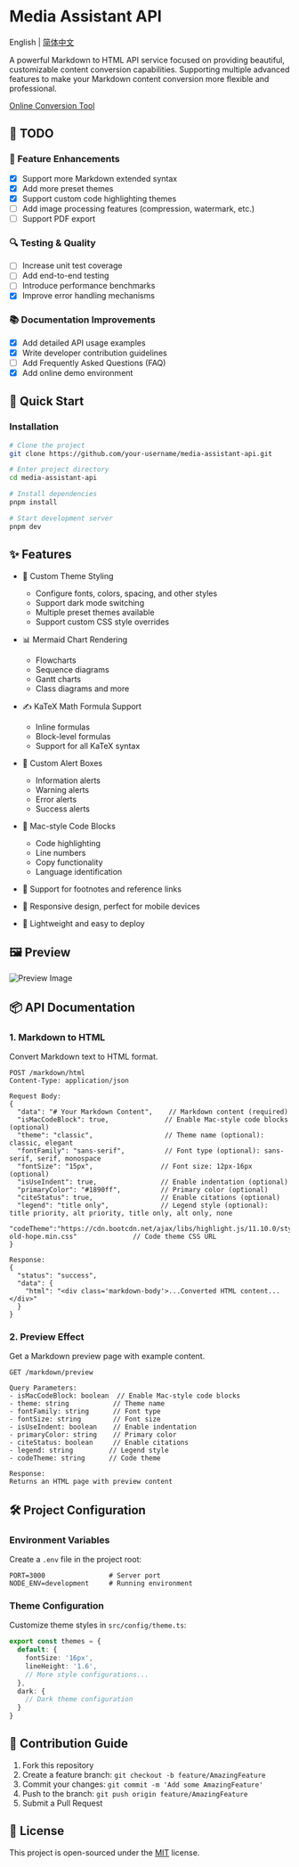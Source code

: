 # Media Assistant API

English | [简体中文](README.md)

A powerful Markdown to HTML API service focused on providing beautiful, customizable content conversion capabilities. Supporting multiple advanced features to make your Markdown content conversion more flexible and professional.

[Online Conversion Tool](https://md.openwrite.cn/)

## 📝 TODO

### 🎨 Feature Enhancements
- [x] Support more Markdown extended syntax
- [x] Add more preset themes
- [x] Support custom code highlighting themes
- [ ] Add image processing features (compression, watermark, etc.)
- [ ] Support PDF export

### 🔍 Testing & Quality
- [ ] Increase unit test coverage
- [ ] Add end-to-end testing
- [ ] Introduce performance benchmarks
- [x] Improve error handling mechanisms

### 📚 Documentation Improvements
- [x] Add detailed API usage examples
- [x] Write developer contribution guidelines
- [ ] Add Frequently Asked Questions (FAQ)
- [x] Add online demo environment

## 🚀 Quick Start

### Installation

```bash
# Clone the project
git clone https://github.com/your-username/media-assistant-api.git

# Enter project directory
cd media-assistant-api

# Install dependencies
pnpm install

# Start development server
pnpm dev
```

## ✨ Features

- 🎨 Custom Theme Styling
  - Configure fonts, colors, spacing, and other styles
  - Support dark mode switching
  - Multiple preset themes available
  - Support custom CSS style overrides

- 📊 Mermaid Chart Rendering
  - Flowcharts
  - Sequence diagrams
  - Gantt charts
  - Class diagrams and more

- ✍️ KaTeX Math Formula Support
  - Inline formulas
  - Block-level formulas
  - Support for all KaTeX syntax

- 🎯 Custom Alert Boxes
  - Information alerts
  - Warning alerts
  - Error alerts
  - Success alerts

- 💫 Mac-style Code Blocks
  - Code highlighting
  - Line numbers
  - Copy functionality
  - Language identification

- 🔗 Support for footnotes and reference links
- 📱 Responsive design, perfect for mobile devices
- 🎈 Lightweight and easy to deploy

## 🖼️ Preview

![Preview Image](assets/preview.png)

## 📦 API Documentation

### 1. Markdown to HTML

Convert Markdown text to HTML format.

```http
POST /markdown/html
Content-Type: application/json

Request Body:
{
  "data": "# Your Markdown Content",    // Markdown content (required)
  "isMacCodeBlock": true,              // Enable Mac-style code blocks (optional)
  "theme": "classic",                  // Theme name (optional): classic, elegant
  "fontFamily": "sans-serif",          // Font type (optional): sans-serif, serif, monospace
  "fontSize": "15px",                 // Font size: 12px-16px (optional)
  "isUseIndent": true,                // Enable indentation (optional)
  "primaryColor": "#1890ff",          // Primary color (optional)
  "citeStatus": true,                 // Enable citations (optional)
  "legend": "title only",             // Legend style (optional): title priority, alt priority, title only, alt only, none
  "codeTheme":"https://cdn.bootcdn.net/ajax/libs/highlight.js/11.10.0/styles/an-old-hope.min.css"              // Code theme CSS URL
}

Response:
{
  "status": "success",
  "data": {
    "html": "<div class='markdown-body'>...Converted HTML content...</div>"
  }
}
```

### 2. Preview Effect

Get a Markdown preview page with example content.

```http
GET /markdown/preview

Query Parameters:
- isMacCodeBlock: boolean  // Enable Mac-style code blocks
- theme: string           // Theme name
- fontFamily: string      // Font type
- fontSize: string        // Font size
- isUseIndent: boolean    // Enable indentation
- primaryColor: string    // Primary color
- citeStatus: boolean     // Enable citations
- legend: string         // Legend style
- codeTheme: string      // Code theme

Response:
Returns an HTML page with preview content
```

## 🛠️ Project Configuration

### Environment Variables

Create a `.env` file in the project root:

```env
PORT=3000                # Server port
NODE_ENV=development     # Running environment
```

### Theme Configuration

Customize theme styles in `src/config/theme.ts`:

```typescript
export const themes = {
  default: {
    fontSize: '16px',
    lineHeight: '1.6',
    // More style configurations...
  },
  dark: {
    // Dark theme configuration
  }
}
```

## 🤝 Contribution Guide

1. Fork this repository
2. Create a feature branch: `git checkout -b feature/AmazingFeature`
3. Commit your changes: `git commit -m 'Add some AmazingFeature'`
4. Push to the branch: `git push origin feature/AmazingFeature`
5. Submit a Pull Request

## 📄 License

This project is open-sourced under the [MIT](LICENSE) license.